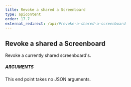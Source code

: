 ```yaml
---
title: Revoke a shared a Screenboard
type: apicontent
order: 17.7
external_redirect: /api/#revoke-a-shared-a-screenboard
---
```


## Revoke a shared a Screenboard
Revoke a currently shared screenboard's.

##### ARGUMENTS

This end point takes no JSON arguments.